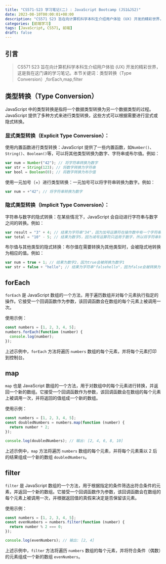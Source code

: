 ```yaml
---
title: "CS571-S23 学习笔记(二) : JavaScript Bootcamp (JS1&JS2)"
date: 2023-08-10T00:00:01+08:00
description: "CS571 S23 旨在向计算机科学本科生介绍用户体验 (UX) 开发的精彩世界，这是我在这门课的学习笔记。本节关键词：类型转换（Type Conversion）,forEach,map,filter"
categories: [前端学习]
tags: [JavaScript, CS571, 前端]
draft: false
---
```


## 引言

> CS571 S23 旨在向计算机科学本科生介绍用户体验 (UX) 开发的精彩世界，这是我在这门课的学习笔记。本节关键词：类型转换（Type Conversion）,forEach,map,filter

<!--more-->

## 类型转换（Type Conversion）

JavaScript 中的类型转换是指将一个数据类型转换为另一个数据类型的过程。JavaScript 提供了多种方式来进行类型转换，这些方式可以根据需要进行显式或隐式转换。

### 显式类型转换（Explicit Type Conversion）：

使用内置函数进行类型转换：JavaScript 提供了一些内置函数，如`Number()`、`String()`、`Boolean()`等，可以将其他类型转换为数字、字符串或布尔值。例如：

```javascript
var num = Number("42"); // 将字符串转换为数字
var str = String(123); // 将数字转换为字符串
var bool = Boolean(0); // 将数字转换为布尔值
```

使用一元加号（+）进行类型转换：一元加号可以将字符串转换为数字。例如：

```javascript
var num = +"42"; // 将字符串转换为数字
```

### 隐式类型转换（Implicit Type Conversion）：

字符串与数字的隐式转换：在某些情况下，JavaScript 会自动进行字符串与数字之间的转换。例如：

```javascript
var result = "3" + 4; // 结果为字符串"34"，因为加号运算符在操作数中有一个字符串，所以将数字转换为字符串并进行字符串拼接
var total = "10" - 5; // 结果为数字5，因为减号运算符只适用于数字，所以将字符串转换为数字进行运算
```

布尔值与其他类型的隐式转换：布尔值在需要转换为其他类型时，会被隐式地转换为相应的值。例如：

```javascript
var num = true + 1; // 结果为数字2，因为true会被转换为数字1
var str = false + "hello"; // 结果为字符串"falsehello"，因为false会被转换为字符串"false"
```

## forEach

`forEach` 是 JavaScript 数组的一个方法，用于遍历数组并对每个元素执行指定的操作。它接受一个回调函数作为参数，该回调函数会在数组的每个元素上被调用一次。

使用示例：

```javascript
const numbers = [1, 2, 3, 4, 5];
numbers.forEach(function (number) {
  console.log(number);
});
```

上述示例中，`forEach` 方法将遍历 `numbers` 数组的每个元素，并将每个元素打印到控制台。

## map

`map` 也是 JavaScript 数组的一个方法，用于对数组中的每个元素进行转换，并返回一个新的数组。它接受一个回调函数作为参数，该回调函数会在数组的每个元素上被调用一次，并将返回的值组成一个新的数组。

使用示例：

```javascript
const numbers = [1, 2, 3, 4, 5];
const doubledNumbers = numbers.map(function (number) {
  return number * 2;
});

console.log(doubledNumbers); // 输出: [2, 4, 6, 8, 10]
```

上述示例中，`map` 方法将遍历 `numbers` 数组的每个元素，并将每个元素乘以 2 后的结果组成一个新的数组 `doubledNumbers`。

## filter

`filter` 是 JavaScript 数组的一个方法，用于根据指定的条件筛选出符合条件的元素，并返回一个新的数组。它接受一个回调函数作为参数，该回调函数会在数组的每个元素上被调用一次，并根据返回值的真假来决定是否保留该元素。

使用示例：

```javascript
const numbers = [1, 2, 3, 4, 5];
const evenNumbers = numbers.filter(function (number) {
  return number % 2 === 0;
});

console.log(evenNumbers); // 输出: [2, 4]
```

上述示例中，`filter` 方法将遍历 `numbers` 数组的每个元素，并将符合条件（偶数）的元素组成一个新的数组 `evenNumbers`。
